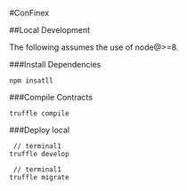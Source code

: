 #ConFinex 

##Local Development

The following assumes the use of node@>=8.

###Install Dependencies

	npm insatll

###Compile Contracts

	truffle compile

###Deploy local

	 // terminal1
	truffle develop

	 // terminal1
	truffle migrate



